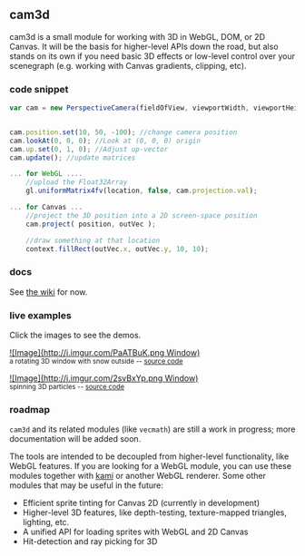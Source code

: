 ## cam3d

cam3d is a small module for working with 3D in WebGL, DOM, or 2D Canvas. It will be the basis for higher-level APIs down the road, but also stands on its own if you need basic 3D effects or low-level control over your scenegraph (e.g. working with Canvas gradients, clipping, etc).


### code snippet

```js
var cam = new PerspectiveCamera(fieldOfView, viewportWidth, viewportHeight);


cam.position.set(10, 50, -100); //change camera position
cam.lookAt(0, 0, 0); //Look at (0, 0, 0) origin
cam.up.set(0, 1, 0); //Adjust up-vector
cam.update(); //update matrices

... for WebGL ....
	//upload the Float32Array
	gl.uniformMatrix4fv(location, false, cam.projection.val); 

... for Canvas ...
	//project the 3D position into a 2D screen-space position
	cam.project( position, outVec );

	//draw something at that location
	context.fillRect(outVec.x, outVec.y, 10, 10);
```

### docs

See [the wiki](https://github.com/mattdesl/cam3d/wiki) for now.

### live examples

Click the images to see the demos.

[![Image](http://i.imgur.com/PaATBuK.png Window)](http://mattdesl.github.io/cam3d/release/window.html)  
<sup>a rotating 3D window with snow outside -- [source code](demos/window.js)</sup>


[![Image](http://i.imgur.com/2svBxYp.png Window)](http://mattdesl.github.io/cam3d/release/simple.html)  
<sup>spinning 3D particles -- [source code](demos/simple.js)</sup>


### roadmap

`cam3d` and its related modules (like `vecmath`) are still a work in progress; more documentation will be added soon.

The tools are intended to be decoupled from higher-level functionality, like WebGL features. If you are looking for a WebGL module, you can use these modules together with [kami](https://github.com/mattdesl/kami) or another WebGL renderer. Some other modules that may be useful in the future:

- Efficient sprite tinting for Canvas 2D (currently in development)
- Higher-level 3D features, like depth-testing, texture-mapped triangles, lighting, etc. 
- A unified API for loading sprites with WebGL and 2D Canvas
- Hit-detection and ray picking for 3D

